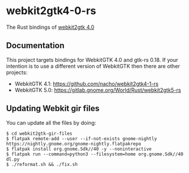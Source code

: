 # webkit2gtk4-0-rs

The Rust bindings of [webkit2gtk 4.0](https://webkitgtk.org/)

## Documentation

This project targets bindings for WebkitGTK 4.0 and gtk-rs 0.18. If your intention is to use
a different version of WebkitGTK then there are other projects:

 - WebkitGTK 4.1: https://github.com/nacho/webkit2gtk4-1-rs
 - WebkitGTK 5.0: https://gitlab.gnome.org/World/Rust/webkit2gtk5-rs

## Updating Webkit gir files

You can update all the files by doing:

```console
$ cd webkit2gtk-gir-files
$ flatpak remote-add --user --if-not-exists gnome-nightly https://nightly.gnome.org/gnome-nightly.flatpakrepo
$ flatpak install org.gnome.Sdk//40 -y --noninteractive
$ flatpak run --command=python3 --filesystem=home org.gnome.Sdk//40 dl.py
$ ./reformat.sh && ./fix.sh
```
